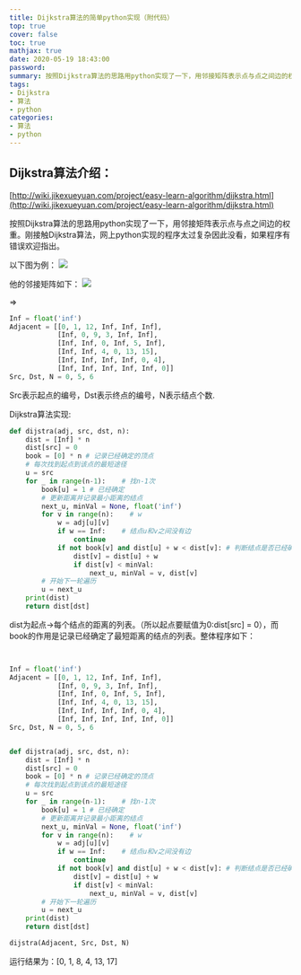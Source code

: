 ```yaml
---
title: Dijkstra算法的简单python实现（附代码）
top: true
cover: false
toc: true
mathjax: true
date: 2020-05-19 18:43:00
password:
summary: 按照Dijkstra算法的思路用python实现了一下，用邻接矩阵表示点与点之间边的权重。刚接触Dijkstra算法，网上python实现的程序太过复杂因此没看，如果程序有错误欢迎指出。
tags:
- Dijkstra
- 算法
- python
categories:
- 算法
- python
---
```



## Dijkstra算法介绍：

[http://wiki.jikexueyuan.com/project/easy-learn-algorithm/dijkstra.html](http://wiki.jikexueyuan.com/project/easy-learn-algorithm/dijkstra.html)

按照Dijkstra算法的思路用python实现了一下，用邻接矩阵表示点与点之间边的权重。刚接触Dijkstra算法，网上python实现的程序太过复杂因此没看，如果程序有错误欢迎指出。

以下图为例：
![](https://img-blog.csdnimg.cn/20190321140749217.png)

他的邻接矩阵如下：
![](https://img-blog.csdnimg.cn/20190321141010935.png)

=>

```Python
Inf = float('inf')
Adjacent = [[0, 1, 12, Inf, Inf, Inf], 
            [Inf, 0, 9, 3, Inf, Inf], 
            [Inf, Inf, 0, Inf, 5, Inf], 
            [Inf, Inf, 4, 0, 13, 15], 
            [Inf, Inf, Inf, Inf, 0, 4], 
            [Inf, Inf, Inf, Inf, Inf, 0]]
Src, Dst, N = 0, 5, 6
```
 Src表示起点的编号，Dst表示终点的编号，N表示结点个数.
 
 Dijkstra算法实现:
 
```Python
def dijstra(adj, src, dst, n):
    dist = [Inf] * n
    dist[src] = 0
    book = [0] * n # 记录已经确定的顶点
    # 每次找到起点到该点的最短途径
    u = src
    for _ in range(n-1):    # 找n-1次
        book[u] = 1 # 已经确定
        # 更新距离并记录最小距离的结点
        next_u, minVal = None, float('inf')
        for v in range(n):    # w
            w = adj[u][v]
            if w == Inf:    # 结点u和v之间没有边
                continue
            if not book[v] and dist[u] + w < dist[v]: # 判断结点是否已经确定了，
                dist[v] = dist[u] + w
                if dist[v] < minVal:
                    next_u, minVal = v, dist[v]
        # 开始下一轮遍历
        u = next_u
    print(dist)
    return dist[dst]
```

dist为起点->每个结点的距离的列表。（所以起点要赋值为0:dist[src] = 0），而 book的作用是记录已经确定了最短距离的结点的列表。整体程序如下：

```Python
​

Inf = float('inf')
Adjacent = [[0, 1, 12, Inf, Inf, Inf],
            [Inf, 0, 9, 3, Inf, Inf],
            [Inf, Inf, 0, Inf, 5, Inf],
            [Inf, Inf, 4, 0, 13, 15],
            [Inf, Inf, Inf, Inf, 0, 4],
            [Inf, Inf, Inf, Inf, Inf, 0]]
Src, Dst, N = 0, 5, 6


def dijstra(adj, src, dst, n):
    dist = [Inf] * n
    dist[src] = 0
    book = [0] * n # 记录已经确定的顶点
    # 每次找到起点到该点的最短途径
    u = src
    for _ in range(n-1):    # 找n-1次
        book[u] = 1 # 已经确定
        # 更新距离并记录最小距离的结点
        next_u, minVal = None, float('inf')
        for v in range(n):    # w
            w = adj[u][v]
            if w == Inf:    # 结点u和v之间没有边
                continue
            if not book[v] and dist[u] + w < dist[v]: # 判断结点是否已经确定了，
                dist[v] = dist[u] + w
                if dist[v] < minVal:
                    next_u, minVal = v, dist[v]
        # 开始下一轮遍历
        u = next_u
    print(dist)
    return dist[dst]

dijstra(Adjacent, Src, Dst, N)
```

运行结果为：[0, 1, 8, 4, 13, 17]

